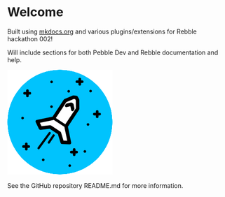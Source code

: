 # Welcome

Built using [mkdocs.org](https://www.mkdocs.org) and various plugins/extensions
for Rebble hackathon 002!

Will include sections for both Pebble Dev and Rebble documentation and help.

![Hackathon logo](assets/images/hackathon.png)

See the GitHub repository README.md for more information.
